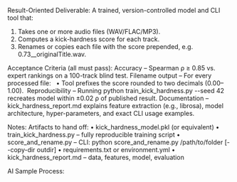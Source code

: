 Result-Oriented Deliverable: 
  A trained, version-controlled model and CLI tool that:
  1. Takes one or more audio files (WAV/FLAC/MP3).
  2. Computes a kick-hardness score for each track.
  3. Renames or copies each file with the score prepended, e.g. 0.73__originalTitle.wav.

Acceptance Criteria (all must pass):
  Accuracy – Spearman ρ ≥ 0.85 vs. expert rankings on a 100-track blind test.
  Filename output – For every processed file:  
    • Tool prefixes the score rounded to two decimals (0.00–1.00). 
  Reproducibility – Running python train_kick_hardness.py --seed 42 recreates model within ±0.02 ρ of published result. 
  Documentation – kick_hardness_report.md explains feature extraction (e.g., librosa), model architecture, hyper-parameters, and exact CLI usage examples.

Notes:
  Artifacts to hand off: 
    • kick_hardness_model.pkl (or equivalent)
    • train_kick_hardness.py – fully reproducible training script
    • score_and_rename.py – CLI: python score_and_rename.py /path/to/folder [--copy-dir outdir]
    • requirements.txt or environment.yml
    • kick_hardness_report.md – data, features, model, evaluation



AI Sample Process: 

